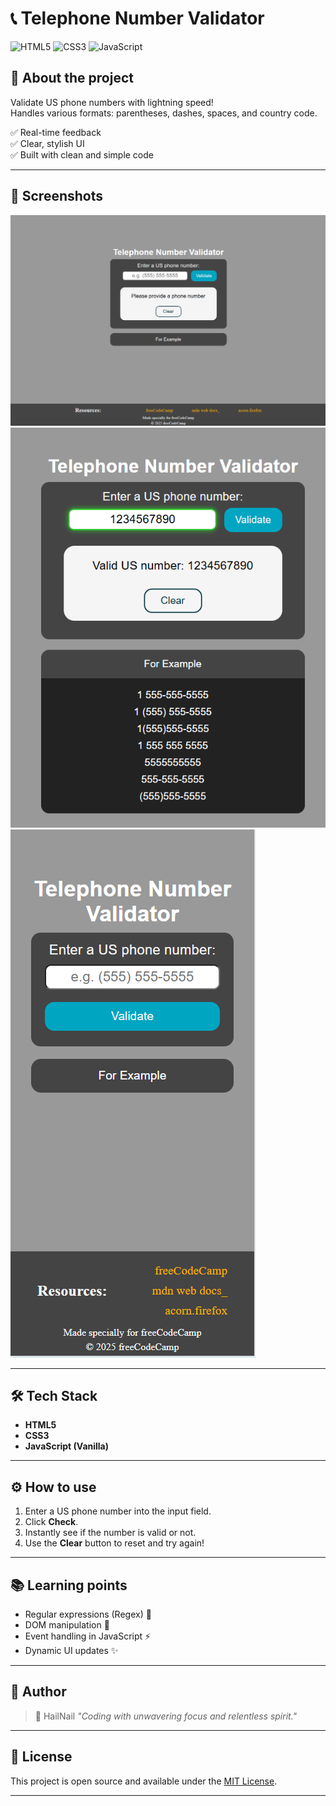 # 📞 Telephone Number Validator

![HTML5](https://img.shields.io/badge/HTML5-E34F26?style=for-the-badge&logo=html5&logoColor=white)
![CSS3](https://img.shields.io/badge/CSS3-1572B6?style=for-the-badge&logo=css3&logoColor=white)
![JavaScript](https://img.shields.io/badge/JavaScript-F7DF1E?style=for-the-badge&logo=javascript&logoColor=black)

## 🚀 About the project

Validate US phone numbers with lightning speed!  
Handles various formats: parentheses, dashes, spaces, and country code.

✅ Real-time feedback  
✅ Clear, stylish UI  
✅ Built with clean and simple code

---

## 📸 Screenshots

![full Screen](images/tnvOne.png)
![valid Number](images/tnvTwo.png)
![mobile Version](images/tnvThree.png)

---

## 🛠️ Tech Stack

- **HTML5**
- **CSS3**
- **JavaScript (Vanilla)**

---

## ⚙️ How to use

1. Enter a US phone number into the input field.
2. Click **Check**.
3. Instantly see if the number is valid or not.
4. Use the **Clear** button to reset and try again!

---

## 📚 Learning points

- Regular expressions (Regex) 🧠
- DOM manipulation 🎯
- Event handling in JavaScript ⚡
- Dynamic UI updates ✨

---

## 🧙 Author

> 🥷 HailNail
> _"Coding with unwavering focus and relentless spirit."_

---

## 📜 License

This project is open source and available under the [MIT License](LICENSE).

---
